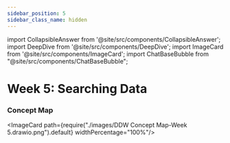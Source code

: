 ```yaml
---
sidebar_position: 5
sidebar_class_name: hidden
---
```


import CollapsibleAnswer from '@site/src/components/CollapsibleAnswer';
import DeepDive from '@site/src/components/DeepDive';
import ImageCard from '@site/src/components/ImageCard';
import ChatBaseBubble from "@site/src/components/ChatBaseBubble";

# Week 5: Searching Data


<ChatBaseBubble/>

### Concept Map

<ImageCard path={require("./images/DDW Concept Map-Week 5.drawio.png").default} widthPercentage="100%"/>
